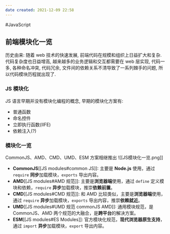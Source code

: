 ```yaml
---
date created: 2021-12-09 22:58
---
```


#JavaScript

## 前端模块化一览

历史由来: 随着 web 技术的快速发展, 前端代码在规模和组织上日益扩大和复杂.  代码复杂度也日益增高, 越来越多的业务逻辑和交互都需要在 web 层实现, 代码一多, 各种命名冲突, 代码冗余, 文件间的依赖关系不清导致了一系列棘手的问题, 所以代码模块历程就出现了.

### JS 模块化

JS 语言早期并没有模块化编程的概念, 早期的模块化方案有:

- 普通函数
- 命名控件
- 立即执行函数(IIFE)
- 依赖注入(?)

### 模块化一览

CommonJS、AMD、CMD、UMD、ESM 方案相继推出
![[JS模块化一览.png]]

- **CommonJS**[[JS modules#common JS]]: 主要是 **Node.js** 使用，通过 `require` **同步**加载模块，`exports` 导出内容。
- **AMD**[[JS modules#AMD 规范]]: 主要是**浏览器端**使用，通过 `define` 定义模块和依赖，`require` **异步**加载模块，推崇**依赖前置**。
- **CMD**[[JS modules#CMD 规范]]: 和 AMD 比较类似，主要是**浏览器端**使用，通过 `require` **异步**加载模块，`exports` 导出内容，推崇**依赖就近**。
- **UMD**[[JS modules#UMD 规范 commonJS AMD]]: 通用模块规范，是 CommonJS、AMD 两个规范的大融合，是**跨平台**的解决方案。
- **ESM**[[JS modules#ES Modules]]: 官方模块化规范，**现代浏览器原生支持**，通过 `import` **异步**加载模块，`export` 导出内容。
